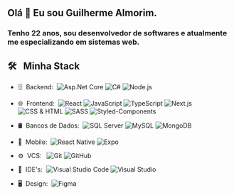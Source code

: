 
## Olá 👋 Eu sou Guilherme Almorim.

### Tenho 22 anos, sou desenvolvedor de softwares e atualmente me especializando em sistemas web.

## 🛠 &nbsp; Minha Stack

- 🗄 &nbsp;Backend:&nbsp;
  ![Asp.Net Core](https://img.shields.io/badge/-Asp.Net_Core-0A1A2F?style=for-the-badge&logo=microsoft)
  ![C#](https://img.shields.io/badge/-C_Sharp-0A1A2F?style=for-the-badge&logo=c-sharp)
  ![Node.js](https://img.shields.io/badge/-Node.js-0A1A2F?style=for-the-badge&logo=node.js)
  
- 🌐 &nbsp;Frontend:&nbsp;
  ![React](https://img.shields.io/badge/-React-0A1A2F?style=for-the-badge&logo=react)
  ![JavaScript](https://img.shields.io/badge/-JavaScript-0A1A2F?style=for-the-badge&logo=javascript)
  ![TypeScript](https://img.shields.io/badge/-TypeScript-0A1A2F?style=for-the-badge&logo=typescript)
  ![Next.js](https://img.shields.io/badge/-Next.js-0A1A2F?style=for-the-badge&logo=next.js)
  ![CSS & HTML](https://img.shields.io/badge/-CSS-0A1A2F?style=for-the-badge&logo=css3)
  ![SASS](https://img.shields.io/badge/-SASS-0A1A2F?style=for-the-badge&logo=sass)
  ![Styled-Components](https://img.shields.io/badge/-Styled_Components-0A1A2F?style=for-the-badge&logo=styled-components&logoColor=fff)
  
- 🛢 &nbsp;Bancos de Dados:&nbsp;
  ![SQL Server](https://img.shields.io/badge/-SQL_Server-0A1A2F?style=for-the-badge&logo=microsoft-sql-server)
  ![MySQL](https://img.shields.io/badge/-MySQL-0A1A2F?style=for-the-badge&logo=mysql&logoColor=00d8fd)
  ![MongoDB](https://img.shields.io/badge/-MongoDB-0A1A2F?style=for-the-badge&logo=mongodb)
  
- 📱 &nbsp;Mobile:&nbsp;
  ![React Native](https://img.shields.io/badge/-React%20Native-0A1A2F?style=for-the-badge&logo=React&logoColor=00d8fd)
  ![Expo](https://img.shields.io/badge/-Expo-0A1A2F?style=for-the-badge&logo=Expo&logoColor=FFF)
  
- ⚙️ &nbsp;VCS: &nbsp;
  ![Git](https://img.shields.io/badge/-Git-0A1A2F?style=for-the-badge&logo=git)
  ![GitHub](https://img.shields.io/badge/-GitHub-0A1A2F?style=for-the-badge&logo=github)
  
- 🔧 &nbsp;IDE's:&nbsp;
  ![Visual Studio Code](https://img.shields.io/badge/-Visual%20Studio%20Code-0A1A2F?style=for-the-badge&logo=visual-studio-code&logoColor=007ACC)
  ![Visual Studio](https://img.shields.io/badge/-Visual%20Studio-0A1A2F?style=for-the-badge&logo=visual-studio)
  
- 🖥 &nbsp;Design:&nbsp;
  ![Figma](https://img.shields.io/badge/-Figma-0A1A2F?style=for-the-badge&logo=figma)
